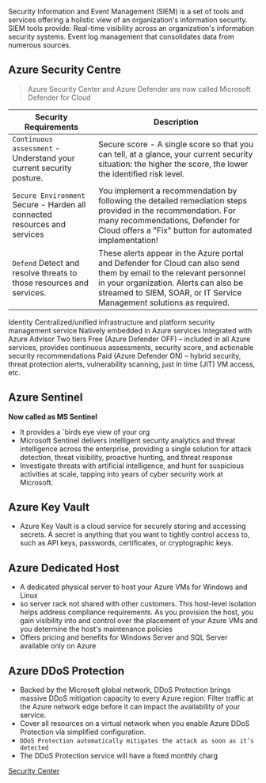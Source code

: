 Security Information and Event Management (SIEM) is a set of tools and services offering a holistic view of an organization's information security. SIEM tools provide: Real-time visibility across an organization's information security systems. Event log management that consolidates data from numerous sources.

## Azure Security Centre 

> Azure Security Center and Azure Defender are now called Microsoft Defender for Cloud

| **Security Requirements** | Description |
| --- | --- |
| `Continuous assessment` - Understand your current security posture. |  Secure score - A single score so that you can tell, at a glance, your current security situation: the higher the score, the lower the identified risk level.|
| `Secure Environment` Secure - Harden all connected resources and services| You implement a recommendation by following the detailed remediation steps provided in the recommendation. For many recommendations, Defender for Cloud offers a "Fix" button for automated implementation!|
|`Defend` Detect and resolve threats to those resources and services. | These alerts appear in the Azure portal and Defender for Cloud can also send them by email to the relevant personnel in your organization. Alerts can also be streamed to SIEM, SOAR, or IT Service Management solutions as required.| 

Identity
Centralized/unified infrastructure and platform security management service
Natively embedded in Azure services
Integrated with Azure Advisor
Two tiers
Free (Azure Defender OFF) – included in all Azure services, provides continuous assessments, security score, and actionable security recommendations
Paid (Azure Defender ON) – hybrid security, threat protection alerts, vulnerability scanning, just in time (JIT) VM access, etc.

## Azure Sentinel

**Now called as MS Sentinel**
- It provides a `birds eye view of your org
- Microsoft Sentinel delivers intelligent security analytics and threat intelligence across the enterprise, providing a single solution for attack detection, threat visibility, proactive hunting, and threat response
- Investigate threats with artificial intelligence, and hunt for suspicious activities at scale, tapping into years of cyber security work at Microsoft.

## Azure Key Vault 
- Azure Key Vault is a cloud service for securely storing and accessing secrets. A secret is anything that you want to tightly control access to, such as API keys, passwords, certificates, or cryptographic keys.

## Azure Dedicated Host 
- A dedicated physical server to host your Azure VMs for Windows and Linux
- so server rack not shared with other customers. This host-level isolation helps address compliance requirements. As you provision the host, you gain visibility into and control over the placement of your Azure VMs and you determine the host's maintenance policies
- Offers pricing and benefits for Windows Server and SQL Server available only on Azure

## Azure DDoS Protection
- Backed by the Microsoft global network, DDoS Protection brings massive DDoS mitigation capacity to every Azure region. Filter traffic at the Azure network edge before it can impact the availability of your service.
- Cover all resources on a virtual network when you enable Azure DDoS Protection via simplified configuration. 
- `DDoS Protection automatically mitigates the attack as soon as it’s detected`
- The DDoS Protection service will have a fixed monthly charg

[Security Center ](https://www.ibm.com/in-en/topics/siem)


